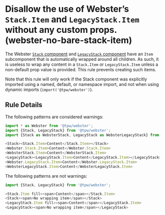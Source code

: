 # Disallow the use of Webster’s `Stack.Item` and `LegacyStack.Item` without any custom props. (webster-no-bare-stack-item)

The Webster [`Stack` component](https://webster.templeandwebster.dev/components/deprecated/stack) and [`LegacyStack` component](https://webster.templeandwebster.dev/components/layout-and-structure/legacy-stack) have an `Item` subcomponent that is automatically wrapped around all children. As such, it is useless to wrap any content in a `Stack.Item` or `LegacyStack.Item` unless a non-default prop value is provided. This rule prevents creating such items.

Note that this rule will only work if the Stack component was explicitly imported using a named, default, or namespace import, and not when using dynamic imports (`import('@tpw/webster')`).

## Rule Details

The following patterns are considered warnings:

```js
import * as Webster from '@tpw/webster';
import {Stack, LegacyStack} from '@tpw/webster';
import {Stack as WebsterStack, LegacyStack as WebsterLegacyStack} from '@tpw/webster';

<Stack><Stack.Item>Content</Stack.Item></Stack>
<Webster.Stack.Item>Content</Webster.Stack.Item>
<WebsterStack.Item>Content</WebsterStack.Item>
<LegacyStack><LegacyStack.Item>Content</LegacyStack.Item></LegacyStack>
<Webster.LegacyStack.Item>Content</Webster.LegacyStack.Item>
<WebsterLegacyStack.Item>Content</WebsterLegacyStack.Item>
```

The following patterns are not warnings:

```js
import {Stack, LegacyStack} from '@tpw/webster';

<Stack.Item fill><span>Content</span></Stack.Item>
<Stack><span>No wrapping item</span></Stack>
<LegacyStack.Item fill><span>Content</span></LegacyStack.Item>
<LegacyStack><span>No wrapping item</span></LegacyStack>
```

